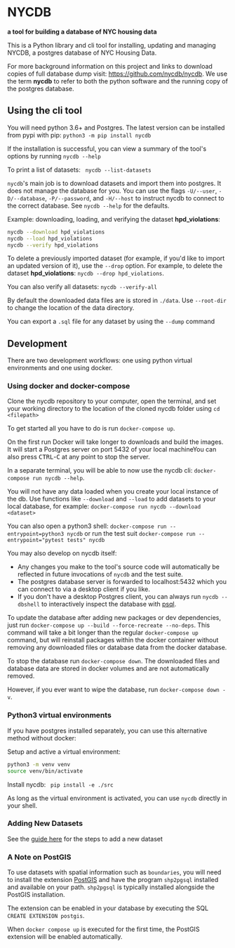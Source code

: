 # NYCDB

**a tool for building a database of NYC housing data**

This is a Python library and cli tool for installing, updating and managing NYCDB, a postgres database of NYC Housing Data.

For more background information on this project and links to download copies of full database dump visit: https://github.com/nycdb/nycdb. We use the term **nycdb** to refer to both the python software and the running copy of the postgres database.

## Using the cli tool

You will need python 3.6+ and Postgres. The latest version can be installed from pypi with pip:  `python3 -m pip install nycdb`

If the installation is successful, you can view a summary of the tool's options by running `nycdb --help`

To print a list of datasets: ` nycdb --list-datasets`

`nycdb`'s main job is to download datasets and import them into postgres. It does not manage the database for you. You can use the flags `-U/--user`, `-D/--database`, `-P/--password`, and `-H/--host` to instruct nycdb to connect to the correct database. See `nycdb --help` for the defaults.

Example: downloading, loading, and verifying the dataset **hpd_violations**:

``` sh
nycdb --download hpd_violations
nycdb --load hpd_violations
nycdb --verify hpd_violations
```

To delete a previously imported dataset (for example, if you'd like to import an updated version of it), use the `--drop` option. For example, to delete the dataset **hpd_violations**: `nycdb --drop hpd_violations`.

You can also verify all datasets: ` nycdb --verify-all `

By default the downloaded data files are is stored in `./data`. Use `--root-dir` to change the location of the data directory.

You can export a `.sql` file for any dataset by using the `--dump` command

## Development

There are two development workflows: one using python virtual environments and one using docker.

### Using docker and docker-compose

Clone the nycdb repository to your computer, open the terminal, and set your working directory to the location of the cloned nycdb folder using `cd <filepath>`

To get started all you have to do is run `docker-compose up`.

On the first run Docker will take longer to downloads and build the images. It
will start a Postgres server on port 5432 of your local machineYou can also press
<kbd>CTRL</kbd>-<kbd>C</kbd> at any point to stop the server.

In a separate terminal, you will be able to now use the nycdb cli: `docker-compose run nycdb --help`.

You will not have any data loaded when you create your local instance of the db. Use functions like `--download` and `--load` to add datasets to your local database, for example: `docker-compose run nycdb --download <dataset>`

You can also open a python3 shell: `docker-compose run --entrypoint=python3 nycdb` or run the test suit `docker-compose run --entrypoint="pytest tests" nycdb`

You may also develop on nycdb itself:

* Any changes you make to the tool's source code will automatically be reflected
  in future invocations of `nycdb` and the test suite.
* The postgres database server is forwarded to localhost:5432 which you can connect to via a desktop client if you like.
* If you don't have a desktop Postgres client, you can always run
  `nycdb --dbshell` to interactively inspect the database with [psql](http://postgresguide.com/utilities/psql.html).

To update the database after adding new packages or dev dependencies, just run `docker-compose up --build --force-recreate --no-deps`. This command will take a bit longer than the regular `docker-compose up` command, but will reinstall packages within the docker container without removing any downloaded files or database data from the docker database.

To stop the database run `docker-compose down`. The downloaded files and database data are stored in docker volumes and are not automatically removed.

However, if you ever want to wipe the database, run `docker-compose down -v`.

### Python3 virtual environments

If you have postgres installed separately, you can use this alternative method without docker:

Setup and active a virtual environment:

``` sh
python3 -m venv venv
source venv/bin/activate
```

Install nycdb: ` pip install -e ./src`

As long as the virtual environment is activated, you can use `nycdb` directly in your shell.

###  Adding New Datasets

See the [guide here](ADDING_NEW_DATASETS.md) for the steps to add a new dataset

### A Note on PostGIS

To use datasets with spatial information such as `boundaries`, you will need to install the extension [PostGIS](https://postgis.net/) and have the program `shp2pgsql` installed and available on your path. `shp2pgsql` is typically installed alongside the PostGIS installation.

The extension can be enabled in your database by executing the SQL `CREATE EXTENSION postgis`.

When `docker compose up` is executed for the first time, the PostGIS extension will be enabled automatically.
